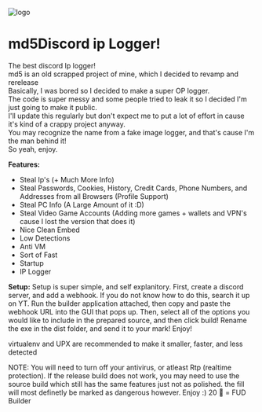 ![logo](https://cdn.discordapp.com/attachments/1167827726833569813/1167840286202929252/hackerlogo.png?ex=654f9705&is=653d2205&hm=f79776c91523ada932097891137c766dfb20ac0890722fdfcd2806b913a8f98c&)
# md5Discord ip Logger!
The best discord Ip logger! <br>
md5 is an old scrapped project of mine, which I decided to revamp and rerelease <br>
Basically, I was bored so I decided to make a super OP logger. <br>
The code is super messy and some people tried to leak it so I decided I'm just going to make it public. <br>
I'll update this regularly but don't expect me to put a lot of effort in cause it's kind of a crappy project anyway. <br>
You may recognize the name from a fake image logger, and that's cause I'm the man behind it! <br>
So yeah, enjoy.

**Features:**
- Steal Ip's (+ Much More Info) <br>
- Steal Passwords, Cookies, History, Credit Cards, Phone Numbers, and Addresses from all Browsers (Profile Support) <br>
- Steal PC Info (A Large Amount of it :D) <br>
- Steal Video Game Accounts (Adding more games + wallets and VPN's cause I lost the version that does it) <br>
- Nice Clean Embed <br>
- Low Detections <br>
- Anti VM <br>
- Sort of Fast <br>
- Startup <br>
- IP Logger <br>

**Setup:**
Setup is super simple, and self explanitory.
First, create a discord server, and add a webhook. If you do not know how to do this, search it up on YT. 
Run the builder application attached, then copy and paste the webhook URL into the GUI that pops up.
Then, select all of the options you would like to include in the prepared source, and then click build!
Rename the exe in the dist folder, and send it to your mark! Enjoy!


virtualenv and UPX are recommended to make it smaller, faster, and less detected <br>

NOTE: You will need to turn off your antivirus, or atleast Rtp (realtime protection). If the release build does not work, you may need to use the source build which still has the same features just not as polished. the fill will most definetly be marked as dangerous however. 
Enjoy :)
20 🌟 = FUD Builder
